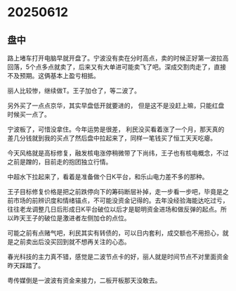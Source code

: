 # 20250612

## 盘中

路上堵车打开电脑早就开盘了。宁波没有卖在分时高点，卖的时候正好第一波拉高回落，5个点多点就卖了，后来又有大单进可能卖飞了吧。深成交割肉走了，直接不及预期。这俩基本上盈亏相抵。

丽人比较惨，继续做T。王子加仓了，等二波了。

另外买了一点点京华，其实早盘低开就要进的， 但是这不是没赶上嘛，只能红盘时候买一点了。

宁波板了，可惜没拿住。今年运势是很差， 利民没买看着涨了一个月，那天真的差几分钱就到我的买点了然后盘中拉起来了，同样一笔钱买了恒工天天吃瘪。

今天风格就是高标修复，融发核电涨停稍微带了下尚纬，王子也有核电概念，不过之前是蹭的，目前走的抱团独立行情。

中超水下拉起来了，看着是准备做个日K平台，和乐山电力差不多的那种。

王子目标修复价格是把之前跌停向下的筹码断层补掉，走一步看一步吧，毕竟是之前市场的前辨识度和情绪锚点，不可能没资金记得的。去年没经验海能达吃过亏，往往老龙调整几日后形成日K平台破位以后才是聪明资金进场和做反弹的起点。所以昨天王子的破位是激进者左侧加仓的点位。

可能之前有点赌气吧，利民其实有转债的，可以日内套利，成交额也不用担心，就是之前卖出后没买回到就不想再关注的心态。

春光科技的主力真不错，感觉是二波节点卡的好，丽人就是时间节点不对里面资金昨天踩踏了。

粤传媒倒是一波波有资金来接力，二板开板那天没敢去。
